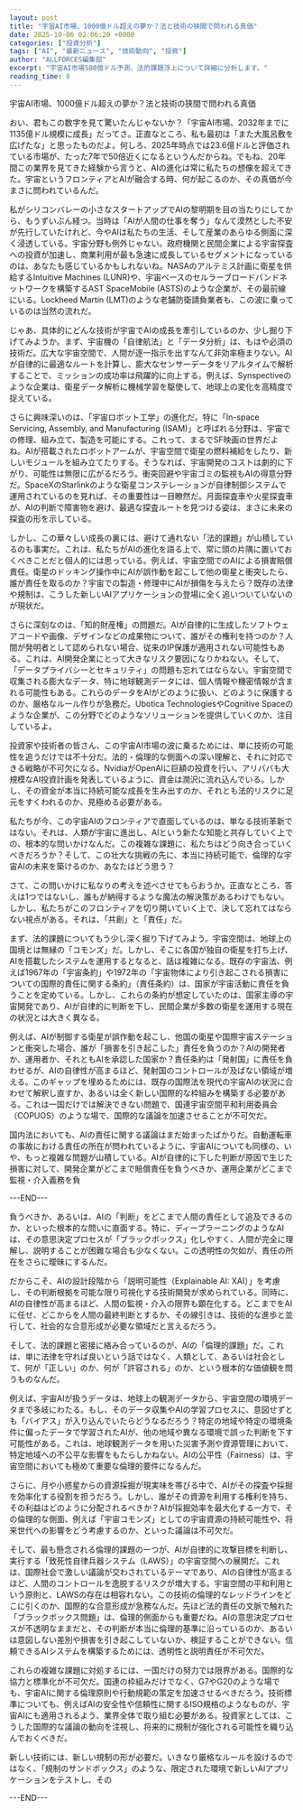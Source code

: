 ```yaml
---
layout: post
title: "宇宙AI市場、1000億ドル超えの夢か？法と技術の狭間で問われる真価"
date: 2025-10-06 02:06:20 +0000
categories: ["投資分析"]
tags: ["AI", "最新ニュース", "技術動向", "投資"]
author: "ALLFORCES編集部"
excerpt: "宇宙AI市場580億ドル予測、法的課題浮上について詳細に分析します。"
reading_time: 8
---
```


宇宙AI市場、1000億ドル超えの夢か？法と技術の狭間で問われる真価

おい、君もこの数字を見て驚いたんじゃないか？「宇宙AI市場、2032年までに1135億ドル規模に成長」だってさ。正直なところ、私も最初は「また大風呂敷を広げたな」と思ったものだよ。何しろ、2025年時点では23.6億ドルと評価されている市場が、たった7年で50倍近くになるというんだからね。でもね、20年間この業界を見てきた経験から言うと、AIの進化は常に私たちの想像を超えてきた。宇宙というフロンティアとAIが融合する時、何が起こるのか、その真価が今まさに問われているんだ。

私がシリコンバレーの小さなスタートアップでAIの黎明期を目の当たりにしてから、もうずいぶん経つ。当時は「AIが人間の仕事を奪う」なんて漠然とした不安が先行していたけれど、今やAIは私たちの生活、そして産業のあらゆる側面に深く浸透している。宇宙分野も例外じゃない。政府機関と民間企業による宇宙探査への投資が加速し、商業利用が最も急速に成長しているセグメントになっているのは、あなたも感じているかもしれないね。NASAのアルテミス計画に衛星を供給するIntuitive Machines (LUNR)や、宇宙ベースのセルラーブロードバンドネットワークを構築するAST SpaceMobile (ASTS)のような企業が、その最前線にいる。Lockheed Martin (LMT)のような老舗防衛請負業者も、この波に乗っているのは当然の流れだ。

じゃあ、具体的にどんな技術が宇宙でAIの成長を牽引しているのか、少し掘り下げてみようか。まず、宇宙機の「自律航法」と「データ分析」は、もはや必須の技術だ。広大な宇宙空間で、人間が逐一指示を出すなんて非効率極まりない。AIが自律的に最適なルートを計算し、膨大なセンサーデータをリアルタイムで解析することで、ミッションの成功率は飛躍的に向上する。例えば、Synspectiveのような企業は、衛星データ解析に機械学習を駆使して、地球上の変化を高精度で捉えている。

さらに興味深いのは、「宇宙ロボット工学」の進化だ。特に「In-space Servicing, Assembly, and Manufacturing (ISAM)」と呼ばれる分野は、宇宙での修理、組み立て、製造を可能にする。これって、まるでSF映画の世界だよね。AIが搭載されたロボットアームが、宇宙空間で衛星の燃料補給をしたり、新しいモジュールを組み立てたりする。そうなれば、宇宙開発のコストは劇的に下がり、可能性は無限に広がるだろう。衝突回避や宇宙ゴミの監視もAIの得意分野だ。SpaceXのStarlinkのような衛星コンステレーションが自律制御システムで運用されているのを見れば、その重要性は一目瞭然だ。月面探査車や火星探査車が、AIの判断で障害物を避け、最適な探査ルートを見つける姿は、まさに未来の探査の形を示している。

しかし、この華々しい成長の裏には、避けて通れない「法的課題」が山積しているのも事実だ。これは、私たちがAIの進化を語る上で、常に頭の片隅に置いておくべきことだと個人的には思っている。例えば、宇宙空間でのAIによる損害賠償責任。衛星のドッキング操作中にAIが誤作動を起こして他の衛星と衝突したら、誰が責任を取るのか？宇宙での製造・修理中にAIが損傷を与えたら？既存の法律や規制は、こうした新しいAIアプリケーションの登場に全く追いついていないのが現状だ。

さらに深刻なのは、「知的財産権」の問題だ。AIが自律的に生成したソフトウェアコードや画像、デザインなどの成果物について、誰がその権利を持つのか？人間が発明者として認められない場合、従来のIP保護が適用されない可能性もある。これは、AI開発企業にとって大きなリスク要因になりかねない。そして、「データプライバシーとセキュリティ」の問題も忘れてはならない。宇宙空間で収集される膨大なデータ、特に地球観測データには、個人情報や機密情報が含まれる可能性もある。これらのデータをAIがどのように扱い、どのように保護するのか、厳格なルール作りが急務だ。Ubotica TechnologiesやCognitive Spaceのような企業が、この分野でどのようなソリューションを提供していくのか、注目しているよ。

投資家や技術者の皆さん、この宇宙AI市場の波に乗るためには、単に技術の可能性を追うだけでは不十分だ。法的・倫理的な側面への深い理解と、それに対応できる戦略が不可欠になる。NvidiaがOpenAIに巨額の投資を行い、アリババも大規模なAI投資計画を発表しているように、資金は潤沢に流れ込んでいる。しかし、その資金が本当に持続可能な成長を生み出すのか、それとも法的リスクに足元をすくわれるのか、見極める必要がある。

私たちが今、この宇宙AIのフロンティアで直面しているのは、単なる技術革新ではない。それは、人類が宇宙に進出し、AIという新たな知能と共存していく上での、根本的な問いかけなんだ。この複雑な課題に、私たちはどう向き合っていくべきだろうか？そして、この壮大な挑戦の先に、本当に持続可能で、倫理的な宇宙AIの未来を築けるのか、あなたはどう思う？

さて、この問いかけに私なりの考えを述べさせてもらおうか。正直なところ、答えは1つではないし、誰もが納得するような魔法の解決策があるわけでもない。しかし、私たちがこのフロンティアを切り開いていく上で、決して忘れてはならない視点がある。それは、「共創」と「責任」だ。

まず、法的課題についてもう少し深く掘り下げてみよう。宇宙空間は、地球上の国境とは無縁の「コモンズ」だ。しかし、そこに各国が独自の衛星を打ち上げ、AIを搭載したシステムを運用するとなると、話は複雑になる。既存の宇宙法、例えば1967年の「宇宙条約」や1972年の「宇宙物体により引き起こされる損害についての国際的責任に関する条約」（責任条約）は、国家が宇宙活動に責任を負うことを定めている。しかし、これらの条約が想定していたのは、国家主導の宇宙開発であり、AIが自律的に判断を下し、民間企業が多数の衛星を運用する現在の状況とは大きく異なる。

例えば、AIが制御する衛星が誤作動を起こし、他国の衛星や国際宇宙ステーションと衝突した場合、誰が「損害を引き起こした」責任を負うのか？AIの開発者か、運用者か、それともAIを承認した国家か？責任条約は「発射国」に責任を負わせるが、AIの自律性が高まるほど、発射国のコントロールが及ばない領域が増える。このギャップを埋めるためには、既存の国際法を現代の宇宙AIの状況に合わせて解釈し直すか、あるいは全く新しい国際的な枠組みを構築する必要がある。これは一国だけでは解決できない問題で、国連宇宙空間平和利用委員会（COPUOS）のような場で、国際的な議論を加速させることが不可欠だ。

国内法においても、AIの責任に関する議論はまだ始まったばかりだ。自動運転車の事故における責任の所在が問われているように、宇宙AIについても同様の、いや、もっと複雑な問題が山積している。AIが自律的に下した判断が原因で生じた損害に対して、開発企業がどこまで賠償責任を負うべきか、運用企業がどこまで監視・介入義務を負

---END---

負うべきか、あるいは、AIの「判断」をどこまで人間の責任として追及できるのか、といった根本的な問いに直面する。特に、ディープラーニングのようなAIは、その意思決定プロセスが「ブラックボックス」化しやすく、人間が完全に理解し、説明することが困難な場合も少なくない。この透明性の欠如が、責任の所在をさらに曖昧にするんだ。

だからこそ、AIの設計段階から「説明可能性（Explainable AI: XAI）」を考慮し、その判断根拠を可能な限り可視化する技術開発が求められている。同時に、AIの自律性が高まるほど、人間の監視・介入の限界も顕在化する。どこまでをAIに任せ、どこからを人間の最終判断とするか、その線引きは、技術的な進歩と並行して、社会的な合意形成が必要な領域だと言えるだろう。

そして、法的課題と密接に絡み合っているのが、AIの「倫理的課題」だ。これは、単に法律を守れば良いという話ではなく、人類として、あるいは社会として、何が「正しい」のか、何が「許容される」のか、という根本的な価値観を問うものなんだ。

例えば、宇宙AIが扱うデータは、地球上の観測データから、宇宙空間の環境データまで多岐にわたる。もし、そのデータ収集やAIの学習プロセスに、意図せずとも「バイアス」が入り込んでいたらどうなるだろう？特定の地域や特定の環境条件に偏ったデータで学習されたAIが、他の地域や異なる環境で誤った判断を下す可能性がある。これは、地球観測データを用いた災害予測や資源管理において、特定地域への不公平な影響をもたらしかねない。AIの公平性（Fairness）は、宇宙空間においても極めて重要な倫理的要件になるんだ。

さらに、月や小惑星からの資源採掘が現実味を帯びる中で、AIがその探査や採掘を効率化する役割を担うだろう。しかし、誰がその資源を利用する権利を持ち、その利益はどのように分配されるべきか？AIが採掘効率を最大化する一方で、その倫理的な側面、例えば「宇宙コモンズ」としての宇宙資源の持続可能性や、将来世代への影響をどう考慮するのか、といった議論は不可欠だ。

そして、最も懸念される倫理的課題の一つが、AIが自律的に攻撃目標を判断し、実行する「致死性自律兵器システム（LAWS）」の宇宙空間への展開だ。これは、国際社会で激しい議論が交わされているテーマであり、AIの自律性が高まるほど、人間のコントロールを逸脱するリスクが増大する。宇宙空間の平和利用という原則と、LAWSの存在は相容れない。この技術の倫理的なレッドラインをどこに引くのか、国際的な合意形成が急務なんだ。先ほど法的責任の文脈で触れた「ブラックボックス問題」は、倫理的側面からも重要だね。AIの意思決定プロセスが不透明なままだと、その判断が本当に倫理的基準に沿っているのか、あるいは意図しない差別や損害を引き起こしていないか、検証することができない。信頼できるAIシステムを構築するためには、透明性と説明責任が不可欠だ。

これらの複雑な課題に対処するには、一国だけの努力では限界がある。国際的な協力と標準化が不可欠だ。国連の枠組みだけでなく、G7やG20のような場でも、宇宙AIに関する倫理原則や行動規範の策定を加速させるべきだろう。技術標準についても、例えばAIの安全性や信頼性に関するISO規格のようなものが、宇宙AIにも適用されるよう、業界全体で取り組む必要がある。投資家としては、こうした国際的な議論の動向を注視し、将来的に規制が強化される可能性を織り込んでおくべきだ。

新しい技術には、新しい規制の形が必要だ。いきなり厳格なルールを設けるのではなく、「規制のサンドボックス」のような、限定された環境で新しいAIアプリケーションをテストし、その

---END---